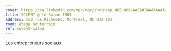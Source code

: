 ```yaml
---
cover: https://ca.linkedin.com/mpr/mpr/shrinknp_400_400/AAEAAQAAAAAAAAWQAAAAJDQ1YjQyYmFiLTllNmYtNGU0Yy1iY2Q4LTA5NGVmZGY3NTMxNg.jpg
title: SOCENT @ le Salon 1861
address: 550 rue Richmond, Montréal, QC H3J 1V3
room: étage souterrain
ref: socent-salon
---
```

Les entrepreneurs sociaux
